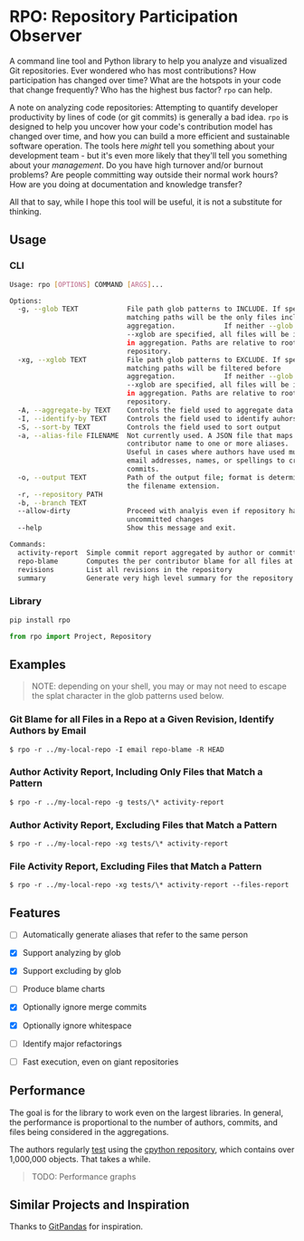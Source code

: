 # RPO: Repository Participation Observer

A command line tool and Python library to help you analyze and visualized Git repositories. Ever wondered who has most contributions? How participation has changed over time? What are the hotspots in your code that change frequently? Who has the highest bus factor? `rpo` can help.

A note on analyzing code repositories: Attempting to quantify developer productivity by lines of code (or git commits) is generally a bad idea. `rpo` is designed to help you uncover how your code's contribution model has changed over time, and how you can build a more efficient and sustainable software operation. The tools here _might_ tell you something about your development team - but it's even more likely that they'll tell you something about your *management*. Do you have high turnover and/or burnout problems? Are people committing way outside their normal work hours? How are you doing at documentation and knowledge transfer?

All that to say, while I hope this tool will be useful, it is not a substitute for thinking.

## Usage

### CLI

```bash
Usage: rpo [OPTIONS] COMMAND [ARGS]...

Options:
  -g, --glob TEXT            File path glob patterns to INCLUDE. If specified,
                             matching paths will be the only files included in
                             aggregation.            If neither --glob nor
                             --xglob are specified, all files will be included
                             in aggregation. Paths are relative to root of
                             repository.
  -xg, --xglob TEXT          File path glob patterns to EXCLUDE. If specified,
                             matching paths will be filtered before
                             aggregation.            If neither --glob nor
                             --xglob are specified, all files will be included
                             in aggregation. Paths are relative to root of
                             repository.
  -A, --aggregate-by TEXT    Controls the field used to aggregate data
  -I, --identify-by TEXT     Controls the field used to identify auhors.
  -S, --sort-by TEXT         Controls the field used to sort output
  -a, --alias-file FILENAME  Not currently used. A JSON file that maps a
                             contributor name to one or more aliases.
                             Useful in cases where authors have used multiple
                             email addresses, names, or spellings to create
                             commits.
  -o, --output TEXT          Path of the output file; format is determined by
                             the filename extension.
  -r, --repository PATH
  -b, --branch TEXT
  --allow-dirty              Proceed with analyis even if repository has
                             uncommitted changes
  --help                     Show this message and exit.

Commands:
  activity-report  Simple commit report aggregated by author or committer
  repo-blame       Computes the per contributor blame for all files at a...
  revisions        List all revisions in the repository
  summary          Generate very high level summary for the repository
  ```

### Library

```bash
pip install rpo
```

```python
from rpo import Project, Repository


```
## Examples

> NOTE: depending on your shell, you may or may not need to escape the splat character in the glob patterns used below.

### Git Blame for all Files in a Repo at a Given Revision, Identify Authors by Email
```
$ rpo -r ../my-local-repo -I email repo-blame -R HEAD
```


### Author Activity Report, Including Only Files that Match a Pattern
```
$ rpo -r ../my-local-repo -g tests/\* activity-report
```

### Author Activity Report, Excluding Files that Match a Pattern
```
$ rpo -r ../my-local-repo -xg tests/\* activity-report
```

### File Activity Report, Excluding Files that Match a Pattern
```
$ rpo -r ../my-local-repo -xg tests/\* activity-report --files-report
```


## Features
- [ ] Automatically generate aliases that refer to the same person
- [x] Support analyzing by glob
- [x] Support excluding by glob
- [ ] Produce blame charts
- [x] Optionally ignore merge commits
- [x] Optionally ignore whitespace
- [ ] Identify major refactorings
- [ ] Fast execution, even on giant repositories


## Performance

The goal is for the library to work even on the largest libraries. In general, the performance is proportional to the number of authors, commits, and files being considered in the aggregations.

The authors regularly [test](./tests/integration/test_cpython_repository.py) using the [cpython repository](https://github.com/python/cpython), which contains over 1,000,000 objects. That takes a while.

> TODO: Performance graphs

## Similar Projects and Inspiration

Thanks to [GitPandas](https://github.com/wdm0006/git-pandas) for inspiration.
